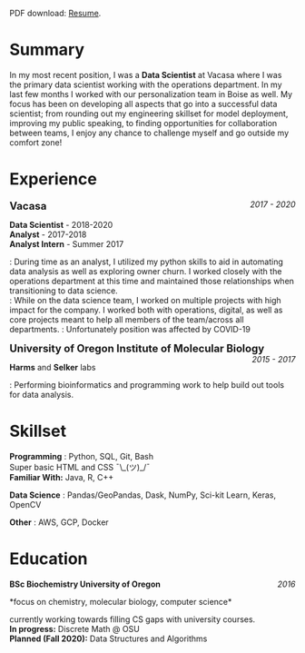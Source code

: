 <!--
.. title: Resume/CV
.. slug: resume
.. date: 2020-03-21 16:48:51 UTC-07:00
.. tags: 
.. category: 
.. link: 
.. description: 
.. type: text
-->

PDF download: [Resume](/files/hiranmayi-cv.pdf).

<h1 class="resume"> Summary </h1>

In my most recent position, I was a **Data Scientist** at Vacasa where I was the primary data scientist working with the operations department. In my last few months I worked with our personalization team in Boise as well. My focus has been on developing all aspects that go into a successful data scientist; from rounding out my engineering skillset for model deployment, improving my public speaking, to finding opportunities for collaboration between teams, I enjoy any chance to challenge myself and go outside my comfort zone!


<h1 class="resume">Experience</h1>

<p style="text-align:left;">
    <b style="font-size:130%">Vacasa</b>
    <span style="float:right;">
        <i>2017 - 2020</i>
    </span>
</p>

**Data Scientist** - 2018-2020  
**Analyst** - 2017-2018  
**Analyst Intern** - Summer 2017

:    During time as an analyst, I utilized my python skills to aid in automating data analysis as well as exploring owner churn. I worked closely with the operations department at this time and maintained those relationships when transitioning to data science.  
:    While on the data science team, I worked on multiple projects with high impact for the company. I worked both with operations, digital, as well as core projects meant to help all members of the team/across all departments.
:   Unfortunately position was affected by COVID-19


<p style="text-align:left;">
    <b style="font-size:130%">University of Oregon Institute of Molecular Biology</b>
    <span style="float:right;">
        <i>2015 - 2017</i>
    </span>
</p>

**Harms** and **Selker** labs  

:   Performing bioinformatics and programming work to help build out tools for data analysis.

<h1 class="resume">Skillset</h1>

**Programming**
:   Python, SQL, Git, Bash  
Super basic HTML and CSS ¯\\\_(ツ)_/¯  
**Familiar With:** Java, R, C++

**Data Science**
:   Pandas/GeoPandas, Dask, NumPy, Sci-kit Learn, Keras, OpenCV

**Other**
:   AWS, GCP, Docker

<h1 class="resume">Education</h1>
<p style="text-align:left;">
    <b>BSc Biochemistry University of Oregon</b>
    <span style="float:right;">
        <i>2016</i>
    </span>
</p>
*focus on chemistry, molecular biology, computer science*

currently working towards filling CS gaps with university courses.  
    **In progress:** Discrete Math @ OSU  
    **Planned (Fall 2020):** Data Structures and Algorithms  

